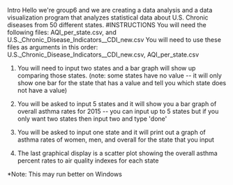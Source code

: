 Intro
Hello we're group6 and we are creating a data analysis and a data visualization program that analyzes statistical data about U.S. Chronic diseases from 50 different states.
#INSTRUCTIONS
You will need the following files: AQI_per_state.csv, and U.S._Chronic_Disease_Indicators__CDI_new.csv
You will need to use these files as arguments in this order: U.S._Chronic_Disease_Indicators__CDI_new.csv,  AQI_per_state.csv

1) You will need to input two states and a bar graph will show up comparing those states. (note: some states have no value -- it will only show one bar for the state that has a value and tell you which state does not have a value)

2) You will be asked to input 5 states and it will show you a bar graph of overall asthma rates for 2015 -- you can input up to 5 states but if you only want two states then input two and type 'done'

3) You will be asked to input one state and it will print out a graph of asthma rates of women, men, and overall for the state that you input
4) The last graphical display is a scatter plot showing the overall asthma percent rates to air quality indexes for each state

*Note: This may run better on Windows

